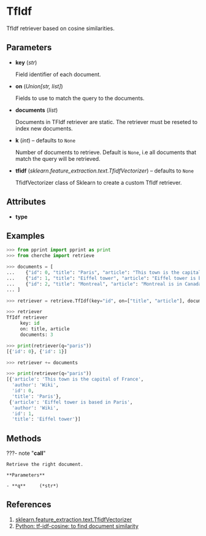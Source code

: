 # TfIdf

TfIdf retriever based on cosine similarities.



## Parameters

- **key** (*str*)

    Field identifier of each document.

- **on** (*Union[str, list]*)

    Fields to use to match the query to the documents.

- **documents** (*list*)

    Documents in TFIdf retriever are static. The retriever must be reseted to index new documents.

- **k** (*int*) – defaults to `None`

    Number of documents to retrieve. Default is `None`, i.e all documents that match the query will be retrieved.

- **tfidf** (*sklearn.feature_extraction.text.TfidfVectorizer*) – defaults to `None`

    TfidfVectorizer class of Sklearn to create a custom TfIdf retriever.


## Attributes

- **type**


## Examples

```python
>>> from pprint import pprint as print
>>> from cherche import retrieve

>>> documents = [
...    {"id": 0, "title": "Paris", "article": "This town is the capital of France", "author": "Wiki"},
...    {"id": 1, "title": "Eiffel tower", "article": "Eiffel tower is based in Paris", "author": "Wiki"},
...    {"id": 2, "title": "Montreal", "article": "Montreal is in Canada.", "author": "Wiki"},
... ]

>>> retriever = retrieve.TfIdf(key="id", on=["title", "article"], documents=documents, k=3)

>>> retriever
TfIdf retriever
     key: id
     on: title, article
     documents: 3

>>> print(retriever(q="paris"))
[{'id': 0}, {'id': 1}]

>>> retriever += documents

>>> print(retriever(q="paris"))
[{'article': 'This town is the capital of France',
  'author': 'Wiki',
  'id': 0,
  'title': 'Paris'},
 {'article': 'Eiffel tower is based in Paris',
  'author': 'Wiki',
  'id': 1,
  'title': 'Eiffel tower'}]
```

## Methods

???- note "__call__"

    Retrieve the right document.

    **Parameters**

    - **q**     (*str*)    
    
## References

1. [sklearn.feature_extraction.text.TfidfVectorizer](https://scikit-learn.org/stable/modules/generated/sklearn.feature_extraction.text.TfidfVectorizer.html)
2. [Python: tf-idf-cosine: to find document similarity](https://stackoverflow.com/questions/12118720/python-tf-idf-cosine-to-find-document-similarity)

